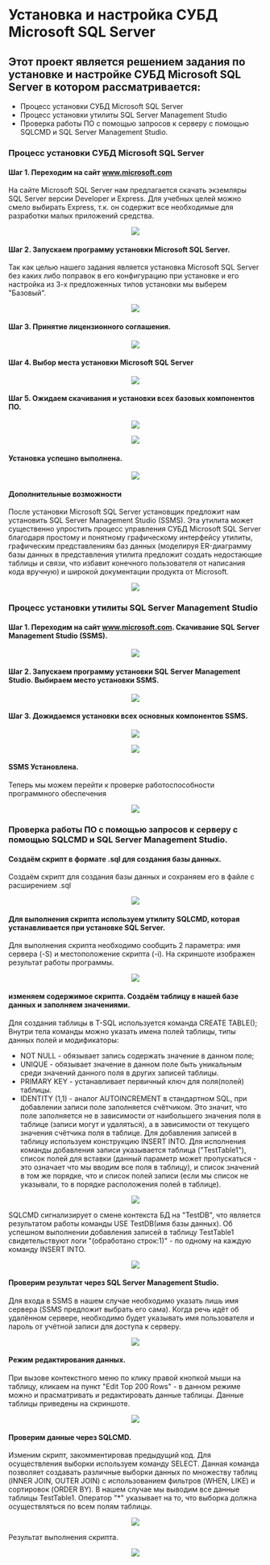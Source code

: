 # Установка и настройка СУБД Microsoft SQL Server
## Этот проект является решением задания по установке и настройке СУБД Microsoft SQL Server в котором рассматривается:
- Процесс установки СУБД Microsoft SQL Server
- Процесс установки утилиты SQL Server Management Studio
- Проверка работы ПО с помощью запросов к серверу с помощью SQLCMD и SQL Server Management Studio.
### Процесс установки СУБД Microsoft SQL Server
#### Шаг 1. Переходим на сайт www.microsoft.com
На сайте Microsoft SQL Server нам предлагается скачать экземляры SQL Server версии Developer и Express.
Для учебных целей можно смело выбирать Express, т.к. он содержит все необходимые для разработки малых приложений средства.

<p align="center">
  <img src="Screenshots/1.png" />
</p>

#### Шаг 2. Запускаем программу установки Microsoft SQL Server.
Так как целью нашего задания является установка Microsoft SQL Server без каких либо поправок в его конфигурацию при установке и его настройка из 3-х предложенных типов установки мы выберем "Базовый".

<p align="center">
  <img src="Screenshots/2.png" />
</p>

#### Шаг 3. Принятие лицензионного соглашения.
<p align="center">
  <img src="Screenshots/3.png" />
</p>

#### Шаг 4. Выбор места установки Microsoft SQL Server
<p align="center">
  <img src="Screenshots/4.png" />
</p>

#### Шаг 5. Ожидаем скачивания и установки всех базовых компонентов ПО.
<p align="center">
  <img src="Screenshots/5.png" />
</p>
<p align="center">
  <img src="Screenshots/6.png" />
</p>

#### Установка успешно выполнена.
<p align="center">
  <img src="Screenshots/7.png" />
</p>

#### Дополнительные возможности
После установки Microsoft SQL Server установщик предложит нам установить SQL Server Management Studio (SSMS).
Эта утилита может существенно упростить процесс управления СУБД Microsoft SQL Server благодаря простому и понятному графическому интерфейсу утилиты, графическим представлениям баз данных (моделируя ER-диаграмму базы данных в представления утилита предложит создать недостающие таблицы и связи, что избавит конечного пользователя от написания кода вручную) и широкой документации продукта от Microsoft.

<p align="center">
  <img src="Screenshots/8.png" />
</p>

### Процесс установки утилиты SQL Server Management Studio
#### Шаг 1. Переходим на сайт www.microsoft.com. Скачивание SQL Server Management Studio (SSMS).
<p align="center">
  <img src="Screenshots/9.png" />
</p>

#### Шаг 2. Запускаем программу установки SQL Server Management Studio. Выбираем место установки SSMS.
<p align="center">
  <img src="Screenshots/10.png" />
</p>

#### Шаг 3. Дожидаемся установки всех основных компонентов SSMS.
<p align="center">
  <img src="Screenshots/11.png" />
</p>
<p align="center">
  <img src="Screenshots/12.png" />
</p>

#### SSMS Установлена.
Теперь мы можем перейти к проверке работоспособности программного обеспечения

<p align="center">
  <img src="Screenshots/13.png" />
</p>

### Проверка работы ПО с помощью запросов к серверу с помощью SQLCMD и SQL Server Management Studio.
#### Создаём скрипт в формате .sql для создания базы данных.
Создаём скрипт для создания базы данных и сохраняем его в файле с расширением .sql

<p align="center">
  <img src="Screenshots/14.png" />
</p>

#### Для выполнения скрипта используем утилиту SQLCMD, которая устанавливается при установке SQL Server.
Для выполнения скрипта необходимо сообщить 2 параметра: имя сервера (-S) и местоположение скрипта (-i).
На скриншоте изображен результат работы программы.

<p align="center">
  <img src="Screenshots/15.png" />
</p>

#### изменяем содержимое скрипта. Создаём таблицу в нашей базе данных и заполняем значениями.
Для создания таблицы в T-SQL используется команда CREATE TABLE();
Внутри тела команды можно указать имена полей таблицы, типы данных полей и модификаторы:
- NOT NULL - обязывает запись содержать значение в данном поле;
- UNIQUE - обязывает значение в данном поле быть уникальным среди значений данного поля в других записей таблицы.
- PRIMARY KEY - устанавливает первичный ключ для поля(полей) таблицы.
- IDENTITY (1,1) - аналог AUTOINCREMENT в стандартном SQL, при добавлении записи поле заполняется счётчиком. Это значит, что поле заполняется не в зависимости от наибольшего значения поля в таблице (записи могут и удаляться), а в зависимости от текущего значения счётчика поля в таблице.
Для добавления записей в таблицу используем конструкцию INSERT INTO.
Для исполнения команды добавления записи указывается таблица ("TestTable1"), список полей для вставки (данный параметр может пропускаться - это означает что мы вводим все поля в таблицу), и список значений в том же порядке, что и список полей записи (если мы список не указывали, то в порядке расположения полей в таблице).

<p align="center">
  <img src="Screenshots/16.png" />
</p>
SQLCMD сигнализирует о смене контекста БД на "TestDB", что является результатом работы команды USE TestDB(имя базы данных).
Об успешном выполнении добавления записей в таблицу TestTable1 свидетельствуют логи "(обработано строк:1)" - по одному на каждую команду INSERT INTO.

<p align="center">
  <img src="Screenshots/17.png" />
</p>

#### Проверим результат через SQL Server Management Studio.
Для входа в SSMS в нашем случае необходимо указать лишь имя сервера (SSMS предложит выбрать его сама). Когда речь идёт об удалённом сервере, необходимо будет указывать имя пользователя и пароль от учётной записи для доступа к серверу.

<p align="center">
  <img src="Screenshots/18.png" />
</p>

#### Режим редактирования данных.
При вызове контекстного меню по клику правой кнопкой мыши на таблицу, кликаем на пункт "Edit Top 200 Rows" - в данном режиме можно и прасматривать и редактировать данные таблицы.
Данные таблицы приведены на скриншоте.

<p align="center">
  <img src="Screenshots/19.png" />
</p>

#### Проверим данные через SQLCMD.
Изменим скрипт, закомментировав предыдущий код.
Для осуществления выборки используем команду SELECT.
Данная команда позволяет создавать различные выборки данных по множеству таблиц (INNER JOIN, OUTER JOIN) с использованием фильтров (WHEN, LIKE) и сортировок (ORDER BY).
В нашем случае мы выводим все данные таблицы TestTable1. Оператор "*" указывает на то, что выборка должна осуществляться по всем полям таблицы.

<p align="center">
  <img src="Screenshots/20.png" />
</p>
Результат выполнения скрипта.

<p align="center">
  <img src="Screenshots/21.png" />
</p>
